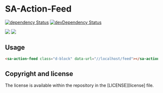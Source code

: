 # SA-Action-Feed

[![dependency Status](https://img.shields.io/david/kelatev/SA-Action-Feed.svg)](https://david-dm.org/kelatev/SA-Action-Feed)
[![devDependency Status](https://img.shields.io/david/dev/kelatev/SA-Action-Feed.svg)](https://david-dm.org/kelatev/SA-Action-Feed?type=dev)

![](https://img.shields.io/github/languages/code-size/kelatev/SA-Action-Feed.svg?style=flat)
![](https://img.shields.io/github/license/kelatev/SA-Action-Feed.svg?style=flat)

Usage
-----
```html
<sa-action-feed class="d-block" data-url="//localhost/feed"></sa-action-feed
```

Copyright and license
---------------------
The license is available within the repository in the [LICENSE][license] file.
